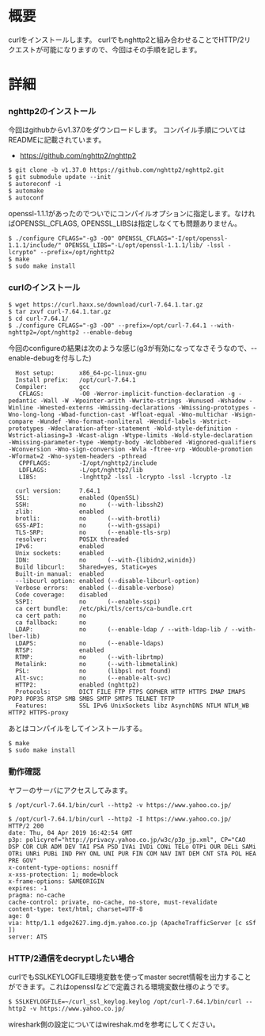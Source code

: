 # 概要
curlをインストールします。
curlでもnghttp2と組み合わせることでHTTP/2リクエストが可能になりますので、今回はその手順を記します。

# 詳細

### nghttp2のインストール
今回はgithubからv1.37.0をダウンロードします。
コンパイル手順についてはREADMEに記載されています。
- https://github.com/nghttp2/nghttp2
```
$ git clone -b v1.37.0 https://github.com/nghttp2/nghttp2.git
$ git submodule update --init
$ autoreconf -i
$ automake
$ autoconf
```

openssl-1.1.1があったのでついでにコンパイルオプションに指定します。なければOPENSSL_CFLAGS, OPENSSL_LIBSは指定しなくても問題ありません。
```
$ ./configure CFLAGS="-g3 -O0" OPENSSL_CFLAGS="-I/opt/openssl-1.1.1/include/" OPENSSL_LIBS="-L/opt/openssl-1.1.1/lib/ -lssl -lcrypto" --prefix=/opt/nghttp2
$ make
$ sudo make install
```


### curlのインストール
```
$ wget https://curl.haxx.se/download/curl-7.64.1.tar.gz
$ tar zxvf curl-7.64.1.tar.gz
$ cd curl-7.64.1/
$ ./configure CFLAGS="-g3 -O0" --prefix=/opt/curl-7.64.1 --with-nghttp2=/opt/nghttp2 --enable-debug
```


今回のconfigureの結果は次のような感じ(g3が有効になってなさそうなので、--enable-debugを付与した)
```
  Host setup:       x86_64-pc-linux-gnu
  Install prefix:   /opt/curl-7.64.1
  Compiler:         gcc
   CFLAGS:          -O0 -Werror-implicit-function-declaration -g -pedantic -Wall -W -Wpointer-arith -Wwrite-strings -Wunused -Wshadow -Winline -Wnested-externs -Wmissing-declarations -Wmissing-prototypes -Wno-long-long -Wbad-function-cast -Wfloat-equal -Wno-multichar -Wsign-compare -Wundef -Wno-format-nonliteral -Wendif-labels -Wstrict-prototypes -Wdeclaration-after-statement -Wold-style-definition -Wstrict-aliasing=3 -Wcast-align -Wtype-limits -Wold-style-declaration -Wmissing-parameter-type -Wempty-body -Wclobbered -Wignored-qualifiers -Wconversion -Wno-sign-conversion -Wvla -ftree-vrp -Wdouble-promotion -Wformat=2 -Wno-system-headers -pthread
   CPPFLAGS:        -I/opt/nghttp2/include
   LDFLAGS:         -L/opt/nghttp2/lib
   LIBS:            -lnghttp2 -lssl -lcrypto -lssl -lcrypto -lz

  curl version:     7.64.1
  SSL:              enabled (OpenSSL)
  SSH:              no      (--with-libssh2)
  zlib:             enabled
  brotli:           no      (--with-brotli)
  GSS-API:          no      (--with-gssapi)
  TLS-SRP:          no      (--enable-tls-srp)
  resolver:         POSIX threaded
  IPv6:             enabled
  Unix sockets:     enabled
  IDN:              no      (--with-{libidn2,winidn})
  Build libcurl:    Shared=yes, Static=yes
  Built-in manual:  enabled
  --libcurl option: enabled (--disable-libcurl-option)
  Verbose errors:   enabled (--disable-verbose)
  Code coverage:    disabled
  SSPI:             no      (--enable-sspi)
  ca cert bundle:   /etc/pki/tls/certs/ca-bundle.crt
  ca cert path:     no
  ca fallback:      no
  LDAP:             no      (--enable-ldap / --with-ldap-lib / --with-lber-lib)
  LDAPS:            no      (--enable-ldaps)
  RTSP:             enabled
  RTMP:             no      (--with-librtmp)
  Metalink:         no      (--with-libmetalink)
  PSL:              no      (libpsl not found)
  Alt-svc:          no      (--enable-alt-svc)
  HTTP2:            enabled (nghttp2)
  Protocols:        DICT FILE FTP FTPS GOPHER HTTP HTTPS IMAP IMAPS POP3 POP3S RTSP SMB SMBS SMTP SMTPS TELNET TFTP
  Features:         SSL IPv6 UnixSockets libz AsynchDNS NTLM NTLM_WB HTTP2 HTTPS-proxy
 ```

あとはコンパイルをしてインストールする。
 ```
 $ make
 $ sudo make install
 ```


### 動作確認
ヤフーのサーバにアクセスしてみます。

```
$ /opt/curl-7.64.1/bin/curl --http2 -v https://www.yahoo.co.jp/
```

```
$ /opt/curl-7.64.1/bin/curl --http2 -I https://www.yahoo.co.jp/
HTTP/2 200 
date: Thu, 04 Apr 2019 16:42:54 GMT
p3p: policyref="http://privacy.yahoo.co.jp/w3c/p3p_jp.xml", CP="CAO DSP COR CUR ADM DEV TAI PSA PSD IVAi IVDi CONi TELo OTPi OUR DELi SAMi OTRi UNRi PUBi IND PHY ONL UNI PUR FIN COM NAV INT DEM CNT STA POL HEA PRE GOV"
x-content-type-options: nosniff
x-xss-protection: 1; mode=block
x-frame-options: SAMEORIGIN
expires: -1
pragma: no-cache
cache-control: private, no-cache, no-store, must-revalidate
content-type: text/html; charset=UTF-8
age: 0
via: http/1.1 edge2627.img.djm.yahoo.co.jp (ApacheTrafficServer [c sSf ])
server: ATS
```

### HTTP/2通信をdecryptしたい場合
curlでもSSLKEYLOGFILE環境変数を使ってmaster secret情報を出力することができます。これはopensslなどで定義される環境変数仕様のようです。
```
$ SSLKEYLOGFILE=~/curl_ssl_keylog.keylog /opt/curl-7.64.1/bin/curl --http2 -v https://www.yahoo.co.jp/
```

wireshark側の設定についてはwireshak.mdを参考にしてください。


